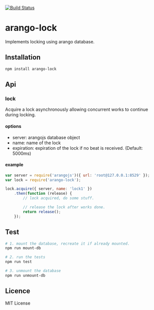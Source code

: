 [![Build Status](https://travis-ci.org/xploratics/arango-lock.svg)](https://travis-ci.org/xploratics/arango-lock)

# arango-lock
Implements locking using arango database.

## Installation

```bash
npm install arango-lock
```

## Api

### lock
Acquire a lock asynchronously allowing concurrent works to continue during locking.

#### options

- server: arangojs database object
- name: name of the lock
- expiration: expiration of the lock if no beat is received. (Default: 5000ms)

#### example

```js
var server = require('arangojs')({ url: 'root@127.0.0.1:8529' });
var lock = require('arango-lock');

lock.acquire({ server, name: 'lock1' })
    .then(function (release) {
        // lock acquired, do some stuff.

        // release the lock after works done.
        return release();
    });
```

## Test

```bash
# 1. mount the database, recreate it if already mounted.
npm run mount-db

# 2. run the tests
npm run test

# 3. unmount the database
npm run unmount-db
```

## Licence
MIT License